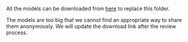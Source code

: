 All the models can be downloaded from [here]() to replace this folder.

The models are too big that we cannot find an appropriate way to share them anonymously. We will update the download link after the review process.

